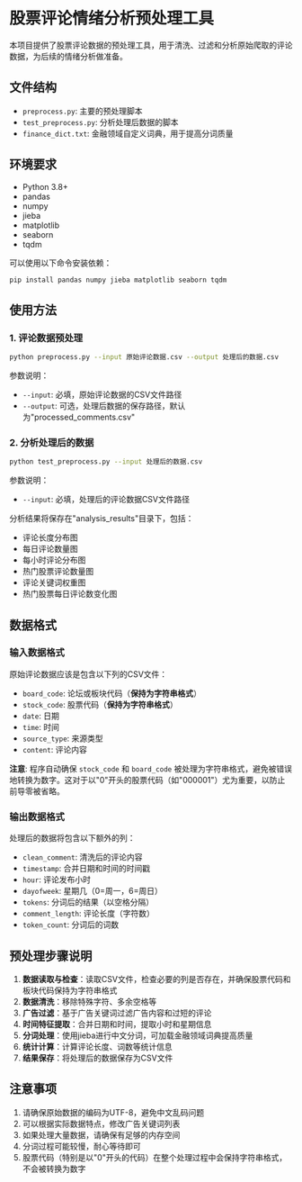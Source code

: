 # 股票评论情绪分析预处理工具

本项目提供了股票评论数据的预处理工具，用于清洗、过滤和分析原始爬取的评论数据，为后续的情绪分析做准备。

## 文件结构

- `preprocess.py`: 主要的预处理脚本
- `test_preprocess.py`: 分析处理后数据的脚本
- `finance_dict.txt`: 金融领域自定义词典，用于提高分词质量

## 环境要求

- Python 3.8+
- pandas
- numpy
- jieba
- matplotlib
- seaborn
- tqdm

可以使用以下命令安装依赖：

```bash
pip install pandas numpy jieba matplotlib seaborn tqdm
```

## 使用方法

### 1. 评论数据预处理

```bash
python preprocess.py --input 原始评论数据.csv --output 处理后的数据.csv
```

参数说明：
- `--input`: 必填，原始评论数据的CSV文件路径
- `--output`: 可选，处理后数据的保存路径，默认为"processed_comments.csv"

### 2. 分析处理后的数据

```bash
python test_preprocess.py --input 处理后的数据.csv
```

参数说明：
- `--input`: 必填，处理后的评论数据CSV文件路径

分析结果将保存在"analysis_results"目录下，包括：
- 评论长度分布图
- 每日评论数量图
- 每小时评论分布图
- 热门股票评论数量图
- 评论关键词权重图
- 热门股票每日评论数变化图

## 数据格式

### 输入数据格式

原始评论数据应该是包含以下列的CSV文件：
- `board_code`: 论坛或板块代码（**保持为字符串格式**）
- `stock_code`: 股票代码（**保持为字符串格式**）
- `date`: 日期
- `time`: 时间
- `source_type`: 来源类型
- `content`: 评论内容

**注意**: 程序自动确保 `stock_code` 和 `board_code` 被处理为字符串格式，避免被错误地转换为数字。这对于以"0"开头的股票代码（如"000001"）尤为重要，以防止前导零被省略。

### 输出数据格式

处理后的数据将包含以下额外的列：
- `clean_comment`: 清洗后的评论内容
- `timestamp`: 合并日期和时间的时间戳
- `hour`: 评论发布小时
- `dayofweek`: 星期几（0=周一，6=周日）
- `tokens`: 分词后的结果（以空格分隔）
- `comment_length`: 评论长度（字符数）
- `token_count`: 分词后的词数

## 预处理步骤说明

1. **数据读取与检查**：读取CSV文件，检查必要的列是否存在，并确保股票代码和板块代码保持为字符串格式
2. **数据清洗**：移除特殊字符、多余空格等
3. **广告过滤**：基于广告关键词过滤广告内容和过短的评论
4. **时间特征提取**：合并日期和时间，提取小时和星期信息
5. **分词处理**：使用jieba进行中文分词，可加载金融领域词典提高质量
6. **统计计算**：计算评论长度、词数等统计信息
7. **结果保存**：将处理后的数据保存为CSV文件

## 注意事项

1. 请确保原始数据的编码为UTF-8，避免中文乱码问题
2. 可以根据实际数据特点，修改广告关键词列表
3. 如果处理大量数据，请确保有足够的内存空间
4. 分词过程可能较慢，耐心等待即可
5. 股票代码（特别是以"0"开头的代码）在整个处理过程中会保持字符串格式，不会被转换为数字 